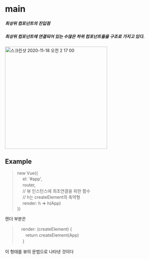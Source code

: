# main
##### 최상위 컴포넌트의 진입점
##### 최상위 컴포넌트에 연결되어 있는 수많은 하위 컴포넌트들을 구조로 가지고 있다.
<img width="336" alt="스크린샷 2020-11-18 오전 2 17 00" src="https://user-images.githubusercontent.com/66486641/99423965-79a05e00-2944-11eb-8ce4-7889d23300dd.png">

## Example

> new Vue({  
　  el: '#app',  
　  router,  
　  // 뷰 인스턴스에 최초연결을 위한 함수  
　  // h는 createElement의 축약형  
　  render: h => h(App)  
> })  


렌더 부분은    
> 　render: (createElement) {  
   　　return createElement(App)  
>　 }  

이 형태를 뷰의 문법으로 나타낸 것이다  
